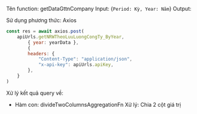 Tên function: getDataGttnCompany
Input: {`Period: Kỳ, Year: Năm`}
Output: 

Sử dụng phương thức: Axios

```js
const res = await axios.post(
	apiUrls.getNRWTheoLuuLuongCongTy_ByYear,
		{ year: yearData },
		{
		headers: {
			"Content-Type": "application/json",
			"x-api-key": apiUrls.apiKey,
		},
	}
)
```

Xử lý kết quả query về:

- Hàm con: divideTwoColumnsAggregationFn
Xử lý: Chia 2 cột giá trị
